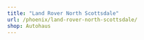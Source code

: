 ```yaml
---
title: "Land Rover North Scottsdale"
url: /phoenix/land-rover-north-scottsdale/
shop: Autohaus
---
```

